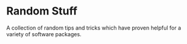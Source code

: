 Random Stuff
============

A collection of random tips and tricks which have proven helpful for a
variety of software packages.
